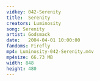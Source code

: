 ```yaml
---
vidkey: 042-Serenity
title:  Serenity
creators: Luminosity
song: Serenity
artist: Godsmack
date:   2004-04-01 10:00:00
fandoms: Firefly
mp4: Luminosity-042-Serenity.m4v
mp4size: 66.73 MB
width: 848
height: 480
---
```



  